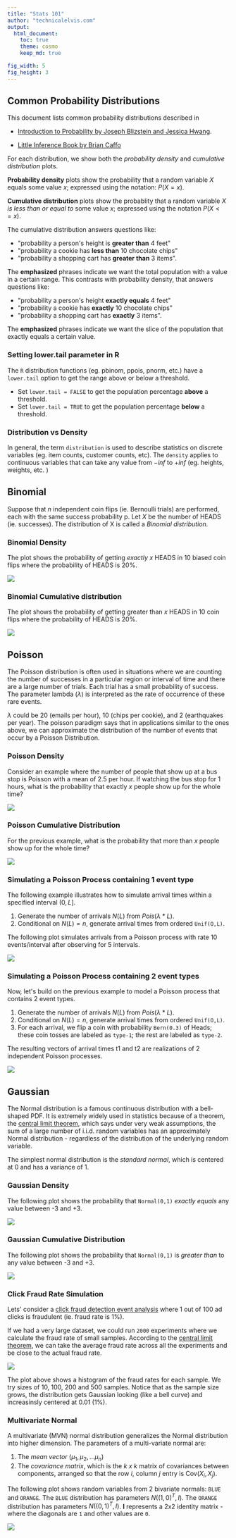 ```yaml
---
title: "Stats 101"
author: "technicalelvis.com"
output: 
  html_document:
    toc: true
    theme: cosmo
    keep_md: true

fig_width: 5 
fig_height: 3 
---
```





## Common Probability Distributions

This document lists common probability distributions described in

* [Introduction to Probability by Joseph Blizstein and Jessica Hwang](https://drive.google.com/file/d/1VmkAAGOYCTORq1wxSQqy255qLJjTNvBI/view). 

* [Little Inference Book by Brian Caffo](https://leanpub.com/LittleInferenceBook)


For each distribution, we show both the _probability density_ and _cumulative distribution_ plots. 

**Probability density** plots show the probability that a random variable $X$ equals some value $x$; expressed using the notation: $P(X=x)$. 

**Cumulative distribution** plots show the probablity that a random variable $X$ _is less than or equal to_ some value $x$; expressed using the notation $P(X<=x)$.

The cumulative distribution answers questions like: 

* "probability a person's height is __greater than__ 4 feet"
* "probability a cookie has __less than__ 10 chocolate chips"
* "probability a shopping cart has __greater than__ 3 items". 

The __emphasized__ phrases indicate we want the total population with a value in a certain range. 
This contrasts with probability density, that answers questions like:

* "probability a person's height __exactly equals__ 4 feet"
* "probability a cookie has __exactly__ 10 chocolate chips"
* "probability a shopping cart has __exactly__ 3 items".

The __emphasized__ phrases indicate we want the slice of the population that exactly equals a certain value. 

### Setting lower.tail parameter in R

The `R` distribution functions (eg. pbinom, ppois, pnorm, etc.) have a `lower.tail` option to get the range above or below a threshold. 

* Set `lower.tail = FALSE` to get the population percentage __above__ a threshold.
* Set `lower.tail = TRUE` to get the population percentage __below__ a threshold.


### Distribution vs Density

In general, the term `distribution` is used to describe statistics on discrete variables (eg. item counts, customer counts, etc). The `density` applies to 
continuous variables that can take any value from $-inf$ to $+inf$ (eg. heights, weights, etc. )


## Binomial
Suppose that _n_ independent coin flips (ie. Bernoulli trials) are performed, each with the same success probability p. Let
_X_ be the number of HEADS (ie. successes). The distribution of X is called a _Binomial distribution_. 

### Binomial Density
The plot shows the probability of getting *exactly* _x_ HEADS in 10 biased coin flips where the probability of HEADS is 20%.

<img src="index_files/figure-html/dbinom-1.png" style="display: block; margin: auto;" />


### Binomial Cumulative distribution

The plot shows the probability of getting greater than _x_ HEADS in 10 coin flips where the probability of HEADS is 20%.

<img src="index_files/figure-html/pbinom-1.png" style="display: block; margin: auto;" />



## Poisson

The Poisson distribution is often used in situations where we are counting the number of successes in a particular region or interval of time and there are a large number of trials. Each trial has a small probability of success. The parameter lambda ($\lambda$) is interpreted as the rate of occurrence of these rare events.

$\lambda$ could be 20 (emails per hour), 10 (chips per cookie), and 2 (earthquakes per year). The poisson paradigm says that in applications similar to the ones above, we can approximate the distribution of the number of events that occur by a Poisson Distribution.

### Poisson Density
Consider an example where the number of people that show up at a bus stop is Poisson with a mean of 2.5 per hour. If watching the bus stop for 1 hours, what is the 
probability that exactly $x$ people show up for the whole time?

<img src="index_files/figure-html/dpois-1.png" style="display: block; margin: auto;" />


### Poisson Cumulative Distribution
For the previous example, what is the probability that more than $x$ people show up for the whole time?

<img src="index_files/figure-html/ppois-1.png" style="display: block; margin: auto;" />

### Simulating a Poisson Process containing 1 event type
The following example illustrates how to simulate arrival times within a specified interval $(0,L]$. 

1. Generate the number of arrivals $N(L)$ from $Pois(\lambda*L)$. 
2. Conditional on $N(L) = n$, generate arrival times from ordered `Unif(O,L)`. 

The following plot simulates arrivals from a Poisson process with rate 10 events/interval after observing for 5 intervals.

<img src="index_files/figure-html/poisson1-1.png" style="display: block; margin: auto;" />

### Simulating a Poisson Process containing 2 event types

Now, let's build on the previous example to model a Poisson process that contains 2 event types.

1. Generate the number of arrivals $N(L)$ from $Pois(\lambda*L)$. 
2. Conditional on $N(L) = n$, generate arrival times from ordered `Unif(O,L)`. 
3. For each arrival, we flip a coin with probability `Bern(0.3)` of Heads; these coin tosses are labeled as `type-1`; the rest are labeled as `type-2`. 
  
The resulting vectors of arrival times t1 and t2 are realizations of 2 independent Poisson processes.

<img src="index_files/figure-html/poisson2-1.png" style="display: block; margin: auto;" />

## Gaussian

The Normal distribution is a famous continuous distribution with a bell-shaped PDF. It is extremely widely used in statistics because of a theorem,
the [central limit theorem](https://github.com/telvis07/StatsInf_PeerAssessment1/blob/master/project.md), which says under very weak assumptions, the sum of a large number of i.i.d. random variables has an approximately Normal 
distribution - regardless of the distribution of the underlying random variable.

The simplest normal distribution is the _standard normal_, which is centered at 0 and has a variance of 1.

### Gaussian Density

The following plot shows the probability that `Normal(0,1)` *exactly equals* any value between -3 and +3.

 
<img src="index_files/figure-html/dnorm-1.png" style="display: block; margin: auto;" />


### Gaussian Cumulative Distribution

The following plot shows the probability that `Normal(0,1)` is *greater than* to any value between -3 and +3.

 
<img src="index_files/figure-html/pnorm-1.png" style="display: block; margin: auto;" />

### Click Fraud Rate Simulation

Lets' consider a [click fraud detection event analysis](https://www.kaggle.com/c/talkingdata-adtracking-fraud-detection) where 1 out of 100 ad clicks is fraudulent (ie. fraud rate is 1%).

If we had a very large dataset, we could run `2000` experiments where we calculate the fraud rate of small samples. According to the [central limit theorem](https://github.com/telvis07/StatsInf_PeerAssessment1/blob/master/project.md), we can take the average fraud rate across all the experiments and be close to the actual fraud rate.


<img src="index_files/figure-html/fraudrate-1.png" style="display: block; margin: auto;" />

The plot above shows a histogram of the fraud rates for each sample. We try sizes of 10, 100, 200 and 500 samples. Notice that as the sample size grows, the distribution gets Gaussian looking (like a bell curve) and increasinsly centered at 0.01 (1%).

### Multivariate Normal

A multivariate (MVN) normal distribution generalizes the Normal distribution into higher dimension. The parameters of a multi-variate normal are:

1. The _mean vector_ ($\mu_1, \mu_2, ... \mu_n$)
2. The _covariance matrix_, which is the _k x k_ matrix of covariances between components, arranged so that the
row _i_, column _j_ entry is Cov($X_i, X_j$).

The following plot shows random variables from 2 bivariate normals: `BLUE` and `ORANGE`. The `BLUE` distribution has parameters
$N((1,0)^T, I)$. The `ORANGE` distribution has parameters $N((0,1)^T, I)$. **I** represents a 2x2 identity matrix - where the diagonals are `1` and other values are `0`.

<img src="index_files/figure-html/mvnplot-1.png" style="display: block; margin: auto;" />


